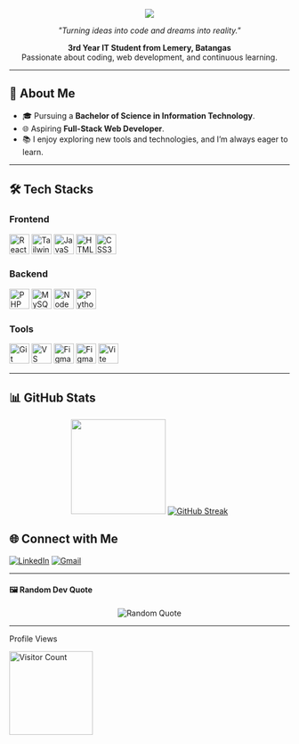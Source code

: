 <p align="center">
  <img src="https://readme-typing-svg.demolab.com/?lines=Hi!+I'm+Franz+Luya+👋;Welcome+to+my+GitHub+Profile!&center=true&width=500&height=50&color=1F6FEB&duration=5000">
</p>

<p align="center">
  <em>"Turning ideas into code and dreams into reality."</em>
</p>

<p align="center">
  <strong>3rd Year IT Student from Lemery, Batangas</strong><br>
  Passionate about coding, web development, and continuous learning.
</p>

---

## 🚀 About Me

- 🎓 Pursuing a **Bachelor of Science in Information Technology**.
- 🌐 Aspiring **Full-Stack Web Developer**.
- 📚 I enjoy exploring new tools and technologies, and I’m always eager to learn.

---

## 🛠️ Tech Stacks


### Frontend

<p align="left">
  <a href="https://reactjs.org/" target="_blank" rel="noreferrer"><img src="https://raw.githubusercontent.com/danielcranney/readme-generator/main/public/icons/skills/react-colored.svg" width="36" height="36" alt="React" /></a>
  <a href="https://tailwindcss.com/" target="_blank" rel="noreferrer"><img src="https://raw.githubusercontent.com/danielcranney/readme-generator/main/public/icons/skills/tailwindcss-colored.svg" width="36" height="36" alt="TailwindCSS" /></a>
  <a href="https://developer.mozilla.org/en-US/docs/Web/JavaScript" target="_blank" rel="noreferrer"><img src="https://raw.githubusercontent.com/danielcranney/readme-generator/main/public/icons/skills/javascript-colored.svg" width="36" height="36" alt="JavaScript" /></a>
  <a href="https://developer.mozilla.org/en-US/docs/Glossary/HTML5" target="_blank" rel="noreferrer"><img src="https://raw.githubusercontent.com/danielcranney/readme-generator/main/public/icons/skills/html5-colored.svg" width="36" height="36" alt="HTML5" /></a><a href="https://www.w3.org/TR/CSS/#css" target="_blank" rel="noreferrer"><img src="https://raw.githubusercontent.com/danielcranney/readme-generator/main/public/icons/skills/css3-colored.svg" width="36" height="36" alt="CSS3" /></a>
</p>

### Backend

<p align="left">
  <a href="https://www.php.net/" target="_blank" rel="noreferrer"><img src="https://raw.githubusercontent.com/danielcranney/readme-generator/main/public/icons/skills/php-colored.svg" width="36" height="36" alt="PHP" /></a>
  <a href="https://www.mysql.com/" target="_blank" rel="noreferrer"><img src="https://raw.githubusercontent.com/danielcranney/readme-generator/main/public/icons/skills/mysql-colored.svg" width="36" height="36" alt="MySQL" /></a>
  <a href="https://nodejs.org/en/" target="_blank" rel="noreferrer"><img src="https://raw.githubusercontent.com/danielcranney/readme-generator/main/public/icons/skills/nodejs-colored.svg" width="36" height="36" alt="NodeJS" /></a>
  <a href="https://www.python.org/" target="_blank" rel="noreferrer"><img src="https://raw.githubusercontent.com/danielcranney/readme-generator/main/public/icons/skills/python-colored.svg" width="36" height="36" alt="Python" /></a>
</p>


### Tools

<p>
  <a href="https://git-scm.com/" target="_blank" rel="noreferrer"><img src="https://raw.githubusercontent.com/danielcranney/readme-generator/main/public/icons/skills/git-colored.svg" width="36" height="36" alt="Git" /></a>
  <a href="https://code.visualstudio.com/" target="_blank" rel="noreferrer"><img src="https://raw.githubusercontent.com/danielcranney/readme-generator/main/public/icons/skills/visualstudiocode-colored.svg" width="36" height="36" alt="VS Code" /></a>
  <a href="https://www.figma.com/" target="_blank" rel="noreferrer"><img src="https://raw.githubusercontent.com/danielcranney/readme-generator/main/public/icons/skills/figma-colored.svg" width="36" height="36" alt="Figma" /></a>
  <a href="https://www.adobe.com/products/photoshop.html" target="_blank" rel="noreferrer"><img src="https://raw.githubusercontent.com/danielcranney/readme-generator/main/public/icons/skills/photoshop-colored.svg" width="36" height="36" alt="Figma" /></a>
  <a href="https://vitejs.dev/" target="_blank" rel="noreferrer"><img src="https://raw.githubusercontent.com/danielcranney/readme-generator/main/public/icons/skills/vite-colored.svg" width="36" height="36" alt="Vite" /></a>
</p>

---

## 📊 GitHub Stats

<p align="center">
  <img height="170" src="https://github-readme-stats-omega-ten-60.vercel.app/api/top-langs?username=franzluya&layout=compact&langs_count=6&card_width=380&theme=tokyonight" />
  <a href="https://git.io/streak-stats"><img src="https://github-readme-streak-stats-seven-beta.vercel.app?user=franzluya&theme=tokyonight&card_width=390&card_height=155" alt="GitHub Streak" /></a>
</p>


## 🌐 Connect with Me

<p>
  <a href="https://www.linkedin.com/in/franzluya/"><img src="https://img.shields.io/badge/LinkedIn-%230A66C2.svg?style=for-the-badge&logo=linkedin&logoColor=white" alt="LinkedIn"></a>
  <a href="mailto:luyafranzjulius@gmail.com"><img src="https://img.shields.io/badge/Gmail-D14836.svg?style=for-the-badge&logo=gmail&logoColor=white" alt="Gmail"></a>
</p>

---

#### 🖼️ Random Dev Quote

<p align="center">
  <img src="https://quotes-github-readme.vercel.app/api?type=horizontal&theme=tokyonight" alt="Random Quote">
</p>

---


<div>
  <p>Profile Views</p>
  <img src="https://profile-counter.glitch.me/{franzluya}/count.svg" width="150px" height="auto" alt="Visitor Count">
</div>

